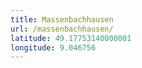 ```yaml
---
title: Massenbachhausen
url: /massenbachhausen/
latitude: 49.17753140000001
longitude: 9.046756
---
```

